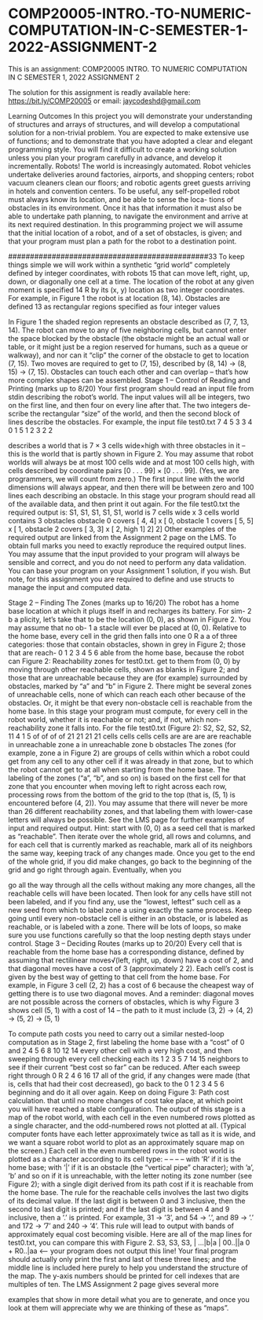 # COMP20005-INTRO.-TO-NUMERIC-COMPUTATION-IN-C-SEMESTER-1-2022-ASSIGNMENT-2
This is an assignment: COMP20005 INTRO. TO NUMERIC COMPUTATION IN C SEMESTER 1, 2022 ASSIGNMENT 2


The solution for this assignment is readly available here: https://bit.ly/COMP20005 or email: jaycodeshd@gmail.com


Learning Outcomes
In this project you will demonstrate your understanding of structures and arrays of structures, and will
develop a computational solution for a non-trivial problem. You are expected to make extensive use of
functions; and to demonstrate that you have adopted a clear and elegant programming style. You will find
it difficult to create a working solution unless you plan your program carefully in advance, and develop
it incrementally.
Robots!
The world is increasingly automated. Robot vehicles undertake deliveries around factories, airports, and
shopping centers; robot vacuum cleaners clean our floors; and robotic agents greet guests arriving in
hotels and convention centers.
To be useful, any self-propelled robot must always know its location, and be able to sense the loca-
tions of obstacles in its environment. Once it has that information it must also be able to undertake path
planning, to navigate the environment and arrive at its next required destination. In this programming
project we will assume that the initial location of a robot, and of a set of obstacles, is given; and that your
program must plan a path for the robot to a destination point.



##############################################33
To keep things simple we will work within a synthetic “grid
world” completely defined by integer coordinates, with robots
15
that can move left, right, up, down, or diagonally one cell at a
time. The location of the robot at any given moment is specified
14
R
by its (x, y) location as two integer coordinates. For example,
in Figure 1 the robot is at location (8, 14). Obstacles are defined
13
as rectangular regions specified as four integer values  


In Figure 1 the shaded region represents an obstacle described
as (7, 7, 13, 14). The robot can move to any of five neighboring cells, but cannot enter the space blocked
by the obstacle (the obstacle might be an actual wall or table, or it might just be a region reserved for
humans, such as a queue or walkway), and nor can it “clip” the corner of the obstacle to get to location
(7, 15). Two moves are required to get to (7, 15), described by (8, 14) → (8, 15) → (7, 15). Obstacles
can touch each other and can overlap – that’s how more complex shapes can be assembled.
Stage 1 – Control of Reading and Printing (marks up to 8/20)
Your first program should read an input file from stdin describing the robot’s world. The input values
will all be integers, two on the first line, and then four on every line after that. The two integers de-
scribe the rectangular “size” of the world, and then the second block of lines describe the obstacles. For
example, the input file test0.txt
7
4
5
3
3
4 0 1
5 1 2
3 2 2


describes a world that is 7 × 3 cells wide×high with three obstacles in it – this is the world that is partly
shown in Figure 2. You may assume that robot worlds will always be at most 100 cells wide and at most
100 cells high, with cells described by coordinate pairs [0 . . . 99] × [0 . . . 99]. (Yes, we are programmers,
we will count from zero.) The first input line with the world dimensions will always appear, and then
there will be between zero and 100 lines each describing an obstacle. In this stage your program should
read all of the available data, and then print it out again. For the file test0.txt the required output is:
S1,
S1,
S1,
S1,
S1,
world is 7 cells wide x 3 cells
world contains 3 obstacles
obstacle 0 covers [ 4, 4] x [ 0,
obstacle 1 covers [ 5, 5] x [ 1,
obstacle 2 covers [ 3, 3] x [ 2,
high
1]
2]
2]
Other examples of the required output are linked from the Assignment 2 page on the LMS. To obtain full
marks you need to exactly reproduce the required output lines. You may assume that the input provided
to your program will always be sensible and correct, and you do not need to perform any data validation.
You can base your program on your Assignment 1 solution, if you wish. But note, for this assignment
you are required to define and use structs to manage the input and computed data.  





Stage 2 – Finding The Zones (marks up to 16/20)
The robot has a home base location at which it
plugs itself in and recharges its battery. For sim-
2
b
a
plicity, let’s take that to be the location (0, 0), as
shown in Figure 2. You may assume that no ob-
1
a
stacle will ever be placed at (0, 0). Relative to the
home base, every cell in the grid then falls into one
0
R
a
a
of three categories: those that contain obstacles,
shown in grey in Figure 2; those that are reach-
0
1
2
3
4
5
6
able from the home base, because the robot can
Figure 2: Reachability zones for test0.txt.
get to them from (0, 0) by moving through other
reachable cells, shown as blanks in Figure 2; and
those that are unreachable because they are (for example) surrounded by obstacles, marked by “a” and
“b” in Figure 2. There might be several zones of unreachable cells, none of which can reach each other
because of the obstacles. Or, it might be that every non-obstacle cell is reachable from the home base.
In this stage your program must compute, for every cell in the robot world, whether it is reachable or
not; and, if not, which non-reachability zone it falls into. For the file test0.txt (Figure 2):
S2,
S2,
S2,
S2,
11
4
1
5
of
of
of
of
21
21
21
21
cells
cells
cells
cells
are
are
are
are
reachable
in unreachable zone a
in unreachable zone b
obstacles
The zones (for example, zone a in Figure 2) are groups of cells within which a robot could get from
any cell to any other cell if it was already in that zone, but to which the robot cannot get to at all when
starting from the home base. The labeling of the zones (“a”, “b”, and so on) is based on the first cell for
that zone that you encounter when moving left to right across each row, processing rows from the bottom
of the grid to the top (that is, (5, 1) is encountered before (4, 2)). You may assume that there will never
be more than 26 different reachability zones, and that labeling them with lower-case letters will always
be possible. See the LMS page for further examples of input and required output.
Hint: start with (0, 0) as a seed cell that is marked as “reachable”. Then iterate over the whole grid,
all rows and columns, and for each cell that is currently marked as reachable, mark all of its neighbors
the same way, keeping track of any changes made. Once you get to the end of the whole grid, if you did
make changes, go back to the beginning of the grid and go right through again. Eventually, when you

go all the way through all the cells without making any more changes, all the reachable cells will have
been located. Then look for any cells have still not been labeled, and if you find any, use the “lowest,
leftest” such cell as a new seed from which to label zone a using exactly the same process. Keep going
until every non-obstacle cell is either in an obstacle, or is labeled as reachable, or is labeled with a zone.
There will be lots of loops, so make sure you use functions carefully so that the loop nesting depth stays
under control.
Stage 3 – Deciding Routes (marks up to 20/20)
Every cell that is reachable from the home base has a corresponding distance, defined by assuming that
rectilinear moves√(left, right, up, down) have a cost of 2, and that diagonal moves have a cost of 3
(approximately 2 2). Each cell’s cost is given by the best way of getting to that cell from the home
base. For example, in Figure 3 cell (2, 2) has a cost of 6 because the cheapest way of getting there
is to use two diagonal moves. And a reminder: diagonal moves are not possible across the corners
of obstacles, which is why Figure 3 shows cell (5, 1) with a cost of 14 – the path to it must include
(3, 2) → (4, 2) → (5, 2) → (5, 1)  

To compute path costs you need to carry out
a similar nested-loop computation as in Stage 2,
first labeling the home base with a “cost” of 0 and 2
4
5
6
8
10
12
14
every other cell with a very high cost, and then
sweeping through every cell checking each its 1
2
3
5
7
14
15
neighbors to see if their current “best cost so far”
can be reduced. After each sweep right through 0
R 2
4
6
16
17
all of the grid, if any changes were made (that is,
cells that had their cost decreased), go back to the
0
1
2
3
4
5
6
beginning and do it all over again. Keep on doing
Figure 3: Path cost calculation.
that until no more changes of cost take place, at
which point you will have reached a stable configuration.
The output of this stage is a map of the robot world, with each cell in the even numbered rows
plotted as a single character, and the odd-numbered rows not plotted at all. (Typical computer fonts
have each letter approximately twice as tall as it is wide, and we want a square robot world to plot as
an approximately square map on the screen.) Each cell in the even numbered rows in the robot world is
plotted as a character according to its cell type:
–
–
–
–
with ’R’ if it is the home base;
with ’|’ if it is an obstacle (the “vertical pipe” character);
with ’a’, ’b’ and so on if it is unreachable, with the letter noting its zone number (see Figure 2);
with a single digit derived from its path cost if it is reachable from the home base.
The rule for the reachable cells involves the last two digits of its decimal value. If the last digit is between
0 and 3 inclusive, then the second to last digit is printed; and if the last digit is between 4 and 9 inclusive,
then a ’.’ is printed. For example, 31 → ’3’, and 54 → ’.’, and 89 → ’.’ and 172 → ’7’ and
240 → ’4’. This rule will lead to output with bands of approximately equal cost becoming visible. Here
are all of the map lines for test0.txt, you can compare this with Figure 2.
S3,
S3,
S3,
| ...|b|a
| 00..||a
0 + R0..|aa
<-- your program does not output this line!
Your final program should actually only print the first and last of these three lines; and the middle line
is included here purely to help you understand the structure of the map. The y-axis numbers should
be printed for cell indexes that are multiples of ten. The LMS Assignment 2 page gives several more

examples that show in more detail what you are to generate, and once you look at them will appreciate
why we are thinking of these as “maps”.
